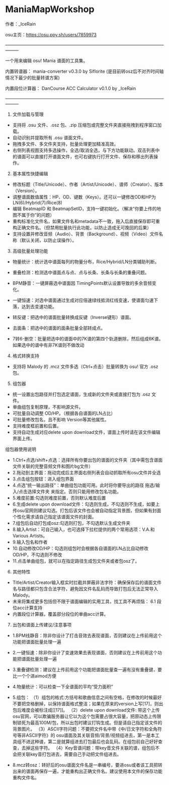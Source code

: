 # ManiaMapWorkshop
作者：_IceRain

osu主页：https://osu.ppy.sh/users/7859973

———————————————————————————————————————

一个用来编辑 osu! Mania 谱面的工具集。

内置转谱器： mania-converter v0.3.0 by Siflorite
(是目前转osz后不对齐时间轴情况下最少的批量转谱方案)

内置段位计算器： DanCourse ACC Calculator v0.1.0 by _IceRain

———————————————————————————————————————

1. 文件加载与管理
- 支持将 .osu 文件、.osz 包、.zip 压缩包或完整文件夹直接拖拽到程序窗口加载。
- 自动识别并提取所有 .osu 谱面文件。
- 拖拽多文件、多文件夹支持，批量处理更加精准高效。
- 右侧列表视图支持多选操作，全选/取消全选，与下方功能联动。双击列表中的谱面可以直接打开谱面文件，也可右键执行打开文件、保存和移出列表操作。



2. 基本属性快捷编辑
- 修改标题（Title/Unicode）、作者（Artist/Unicode）、谱师（Creator）、版本（Version）。
- 调整谱面数值属性：HP、OD、键数（Keys）。还可以一键修改OD和HP为LN(6)/Hybrid(7)/Rice(8)
- 编辑 BeatmapID 和 BeatmapSetID，支持一键初始化。（解决“你要上传的地图不属于你”的问题）
- 重构标准化文件名，如果文件名和metadata不一致，拖入后直接保存即可重构正确文件名。（但禁用批量执行此功能，以防止造成无可挽回的后果）
- 支持设置并修改音频（Audio）、背景（Background）、视频（Video）文件名称（默认关闭，以防止误操作）。



3. 高级批量处理功能
- 物量统计：统计选中谱面每列的物量分布，Rice/Hybrid/LN分类辅助判断。

- 重叠检测：检测选中谱面点与点、点与长条、长条与长条的重叠问题。

- BPM静音：一键屏蔽选中谱面因 TimingPoints默认设置导致的多余音频变化。

- 一键恒速：对选中谱面通过生成对应倍速绿线抵消红线变速，使谱面匀速下落，达到去变速功能。

- 转反键：把选中的谱面批量转换成反键（Inverse键形）谱面。

- 去面条：把选中的谱面的面条批量全部转成点。

- 7转6-删空：批量把选中的谱面中的7K谱的第四个轨道删除，然后组成6K谱。如果选中的谱中有非7K谱则不做改动



4. 格式转换支持
- 支持将 Malody 的 .mcz 文件多选（Ctrl+点击）批量转换为 osu! 官方 .osz 包。



5. 组包器
- 统一设置出包路径并打包选定谱面，生成新的文件夹或直接打包为 .osz 文件。
- 单曲组包复制原理，不影响源文件。
- 可批量自动调整 OD/HP。（根据各自谱面的LN占比）
- 可批量修改包名，且不影响 Version等其他属性。
- 支持难度框前置和后置。
- 支持自动生成对应delete upon download文件，谱面上传时请在该文件编辑界面上传。

组包器使用说明
- 1.Ctrl+点选/shift+点选：选择所有你要出包的谱面的文件夹（其中需包含谱面文件关联的完整音频文件和图片bg文件）
- 2.拖动到主界面：拖动完成后主界面右侧列表会自动抓取所有osu文件并全选
- 3.点击组包按钮：进入组包界面
- 4.点选“统一输出路径”：单曲组包功能可用。此时将你要导出的路径 拖选/输入/点击选择文件夹 来指定。否则只能用修改包名功能。
- 5.难度前置:勾选则难度前置，否则默认难度后置
- 6.生成delete upon download文件：勾选则生成，不勾选则不生成，如要上传osu官网则建议勾选。打包后该文件也会被自动指定背景图，但如果有封面个性化需求请自己指定该谱面文件的封面。
- 7.组包后自动打包成osz:勾选则打包，不勾选默认生成文件夹
- 8.输入Artist：可自己输入，也可选择下拉栏提供的两个常用选项：V.A.和Various Artists。
- 9.输入包名和作者
- 10.自动修改OD/HP：勾选则组包时会根据各自谱面的LN占比自动修改OD/HP，不勾选则不修改
- 11.点击单曲组包，就可以在指定路径生成包文件夹或者包osz了。


6. 其他特性
- Title/Artist/Creator输入框实时拦截并屏蔽非法字符：确保保存后的谱面文件名与路径都只包含合法字符，避免因文件名乱码而导致打包后无法正常导入 Malody。
- 未来将集成更多包括但不限于谱面编辑的实用工具，找工具不再烦恼：
6.1 段位acc计算支持
- 内置段位计算器，覆盖部分段位的单曲acc计算。


7. 出包和谱面上传建议/注意事项
- 1.BPM线静音：除非你设计了打击音效去表现谱面，否则建议在上传前用这个功能把谱面批量处理一遍

- 2.一键恒速：除非你设计了变速效果去表现谱面，否则建议在上传前用这个功能把谱面批量处理一遍

- 3.重叠键检测：建议在上传前用这个功能把谱面批量查一遍有没有重叠键，要比一个个进aimod方便

- 4.物量统计：可以检查一下全谱面的平均“受力面积”

- 5.组包：
（1）组包的格式:方括号和歌曲信息之间有空格，在修改的时候最好不要把空格删掉，以保持谱面格式整洁；如果在原来的version上写[17]，则出包后难度会被标注成[[17]]。
（2）delete upon download文件: 带这个上传osu官网，可以欺骗服务器让它以为这个包需要占很大容量，把原动态上传限制锁死为最高100M/包，所以出包时建议打钩生成。但是请自己指定该文件的背景图片。
（3）ASCII字符问题：不要把文件名中带《中/日文字符和全角符号等非ASCII字符》的 osu谱面及其关联音频/背景/视频组进去，第一是本工具组不进这种谱，第二是就算组进去打包最后也会乱码。在组包前自己好好查查，去掉这些字符。
（4）Key音谱问题：带key音文件关联的谱，组包后不会把关联key音打包进去，需要自己手动把文件组进去。

- 8.mcz转osz：转好后的osu谱面文件名是一串编号，要进osu或者该工具把转出来的谱面再保存一遍，才能重构出正确文件名。建议使用本文件的保存功能重构文件名。
